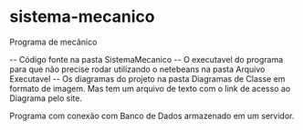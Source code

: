 # sistema-mecanico
 Programa de mecânico 

 -- Código fonte na pasta SistemaMecanico
 -- O executavel do programa para que não precise rodar utilizando o netebeans na pasta Arquivo Executavel
 -- Os diagramas do projeto na pasta Diagramas de Classe em formato de imagem. Mas tem um arquivo de texto com o link de acesso ao Diagrama pelo site.

Programa com conexão com Banco de Dados armazenado em um servidor.
